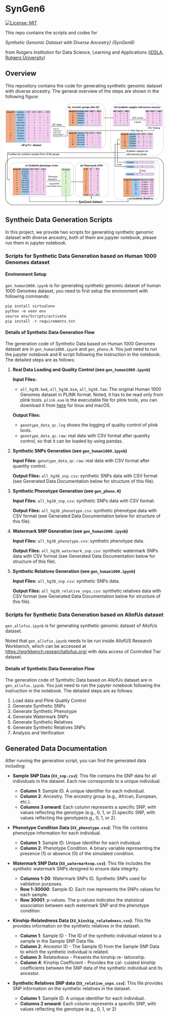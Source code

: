 # SynGen6

[![License: MIT](https://img.shields.io/badge/License-MIT-yellow.svg)](https://opensource.org/licenses/MIT)

This repo contains the scripts and codes for 

*Synthetic Genomic Dataset with Diverse Ancestry} (SynGen6)*

from Rutgers Institution for Data Science, Learning and Applications ([iDSLA, Rutgers University](https://sites.rutgers.edu/idsla/))

## Overview

This repository contains the code for generating synthetic genomic dataset with diverse ancestry. The general overview of the steps are shown in the following figure:

![overview](./overview.png)
## Syntheic Data Generation Scripts

In this project, we provide two scripts for generating synthetic genomic dataset with diverse ancestry, both of them are jupyter notebook, please run them in jupyter notebook.

### Scripts for Synthetic Data Generation based on Human 1000 Genomes dataset

#### Environment Setup

`gen_human1000.ipynb` is for generating synthetic genomic dataset of human 1000 Genomes dataset, you need to first setup the environment with following commands:
```shell
pip install virtualenv
python -m venv env
source env/Scripts/activate
pip install -r requirements.txt
```
#### Details of Synthetic Data Generation Flow
The generation code of Synthetic Data based on Human 1000 Genomes dataset are in `gen_human1000.ipynb` and `gen_pheno.R`. You just need to run the jupyter notebook and R script following the instruction in the notebook. The detailed steps are as follows:

1. **Real Data Loading and Quality Control (see `gen_human1000.ipynb`)**

    **Input Files:**
      - `all_hg38.bed`, `all_hg38.bim`, `all_hg38.fam`: The original Human 1000 Genomes dataset in PLINK format. Noted, it has to be read only from plink tools. `plink.exe` is the executable file for plink tools, you can download it from [here](https://www.cog-genomics.org/plink/2.0/) for linux and macOS.

    **Output Files:**
      - `genotype_data_qc.log` shows the logging of quality control of plink tools.
      - `genotype_data_qc.raw`: real data with CSV format after quanlity control, so that it can be loaded by using pandas.

2. **Synthetic SNPs Generation (see `gen_human1000.ipynb`)**

    **Input Files:** `genotype_data_qc.raw`: real data with CSV format after quanlity control.
    
    **Output Files:** `all_hg38_snp.csv`: synthetic SNPs data with CSV format (see Generated Data Documentation below for structure of this file).

3. **Synthetic Phenotype Generation (see `gen_pheno.R`)**

    **Input Files:** `all_hg38_snp.csv`: synthetic SNPs data with CSV format.
    
    **Output Files:** `all_hg38_phenotype.csv`: synthetic phenotype data with CSV format (see Generated Data Documentation below for structure of this file).

4. **Watermark SNP Generation (see `gen_human1000.ipynb`)**

    **Input Files:** `all_hg38_phenotype.csv`: synthetic phenotype data.
    
    **Output Files:** `all_hg38_watermark_snp.csv`: synthetic watermark SNPs data with CSV format (see Generated Data Documentation below for structure of this file).

5. **Synthetic Relatives Generation (see `gen_human1000.ipynb`)**

    **Input Files:** `all_hg38_snp.csv`: synthetic SNPs data.
    
    **Output Files:** `all_hg38_relative_snps.csv`: synthetic relatives data with CSV format (see Generated Data Documentation below for structure of this file).

 
### Scripts for Synthetic Data Generation based on AllofUs dataset

`gen_allofus.ipynb` is for generating synthetic genomic dataset of AllofUs dataset.

Noted that `gen_allofus.ipynb` needs to be run inside AllofUS Research Workbench, which can be accessed at https://workbench.researchallofus.org/ with data access of Controlled Tier dataset.

#### Details of Synthetic Data Generation Flow

The generation code of Synthetic Data based on AllofUs dataset are in `gen_allofus.ipynb`. You just need to run the jupyter notebook following the instruction in the notebook. The detailed steps are as follows:

1. Load data and Plink Quality Control
2. Generate Synthetic SNPs
3. Generate Synthetic Phenotype
4. Generate Watermark SNPs
5. Generate Synthetic Relatives
6. Generate Synthetic Relatives SNPs
5. Analysis and Verification

## Generated Data Documentation

After running the generation script, you can find the generated data including:

- **Sample SNP Data (`XX_snp.csv`)**: This file contains the SNP data for all individuals in the dataset. Each row corresponds to a unique individual.
  - **Column 1**: Sample ID. A unique identifier for each individual.
  - **Column 2**: Ancestry. The ancestry group (e.g., African, European, etc.).
  - **Columns 3 onward**: Each column represents a specific SNP, with values reflecting the genotype (e.g., 0, 1, or 2).specific SNP, with values reflecting the genotype(e.g., 0, 1, or 2).

- **Phenotype Condition Data (`XX_phenotype.csv`)**: This file contains phenotype information for each individual.
  - **Column 1**: Sample ID. Unique identifier for each individual.
  - **Column 2**: Phenotype Condition. A binary variable representing the presence (1) or absence (0) of the simulated condition.

- **Watermark SNP Data (`XX_watermarksnp.csv`)**: This file includes the synthetic watermark SNPs designed to ensure data integrity.
  - **Columns 1-20**: Watermark SNPs ID. Synthetic SNPs used for validation purposes.
  - **Row 1-30000**: Sample ID. Each row represents the SNPs values for each sample.
  - **Row 30001**: p-values. The p-values indicates the statistical association between each watermark SNP and the phenotype condition.

- **Kinship-Relatedness Data (`XX_kinship_relatedness.csv`)**: This file provides information on the synthetic relatives in the dataset.
  - **Column 1**: Sample ID - The ID of the synthetic individual related to a sample in the Sample SNP Data file.
  - **Column 2**: Ancestor ID - The Sample ID from the Sample SNP Data to which the synthetic individual is related.
  - **Column 3**: Relatedness - Presents the kinship re-
lationship.
  - **Column 4**: Kinship Coefficient - Provides the cal-
culated kinship coefficients between the SNP data
of the synthetic individual and its ancestor.

- **Synthetic Relatives SNP data (`XX_relative_snps.csv`)**: This file provides SNP information on the synthetic relatives in the dataset.
  - **Column 1**: Sample ID. A unique identifier for each individual.
  - **Columns 2 onward**: Each column represents a specific SNP, with values reflecting the genotype (e.g., 0, 1, or 2)

